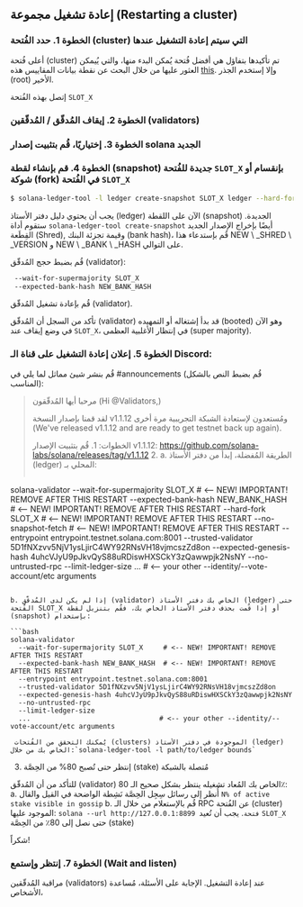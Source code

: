 ## إعادة تشغيل مجموعة (Restarting a cluster)

### الخطوة 1. حدد الفُتحة (cluster) التي سيتم إعادة التشغيل عندها


أعلى فُتحة (cluster) تم تأكيدها بتفاؤل هي أفضل فُتحة يُمكن البدء منها، والتي يُيمكن العثور عليها من خلال البحث عن نقطة بيانات المقاييس هذه [this](https://github.com/solana-labs/solana/blob/0264147d42d506fb888f5c4c021a998e231a3e74/core/src/optimistic_confirmation_verifier.rs#L71).  وإلا إستخدم الجذر (root) الأخير.

إتصل بهذه الفُتحة `SLOT_X`

### الخطوة 2. إيقاف المُدقّق / المُدقّقين (validators)

### الخطوة 3. إختياريًا، قُم بتثبيت إصدار solana الجديد

### الخطوة 4. قم بإنشاء لقطة (snapshot) جديدة للفُتحة `SLOT_X` بإنقسام أو شوكة (fork) في الفُتحة `SLOT_X`

```bash
$ solana-ledger-tool -l ledger create-snapshot SLOT_X ledger --hard-fork SLOT_X
```

يجب أن يحتوي دليل دفتر الأستاذ (ledger) الآن على اللقطة (snapshot) الجديدة. ستقوم أداة `solana-ledger-tool create-snapshot` أيضًا بإخراج الإصدار الجديد القِطَعة (Shred), وقيمة تجزئة البنك (bank hash)، قُم بإستدعاء هذا NEW \ _SHRED \ _VERSION و NEW \ _BANK \ _HASH على التوالي.

قُم بضبط حجج المُدقّق (validator):

```bash
 --wait-for-supermajority SLOT_X
 --expected-bank-hash NEW_BANK_HASH
```

قُم بإعادة تشغيل المُدقّق (validator).

تأكد من السجل أن المُدقّق (validator) قد بدأ إشتغاله أو التمهيده (booted) وهو الآن في وضع إيقاف عند `SLOT_X`، في إنتظار الأغلبية العظمى (super majority).

### الخطوة 5. إعلان إعادة التشغيل على قناة الـ Discord:

قُم بنشر شيئ مماثل لما يلي في #announcements (قُم بضبط النص بالشكل المناسب):

> مرحبا أيها المُدقّقون (Hi @Validators,)
> 
> لقد قمنا بإصدار النسخة v1.1.12 ومُستعدون لإستعادة الشبكة التجريبية مرة أخرى (We've released v1.1.12 and are ready to get testnet back up again).
> 
> الخطوات: 1. قُم بتثبيت الإصدار v1.1.12: https://github.com/solana-labs/solana/releases/tag/v1.1.12 2. a. الطريقة المُفضلة، إبدأ من دفتر الأستاذ (ledger) المحلي بـ:
> 
> ```bash
solana-validator
  --wait-for-supermajority SLOT_X     # <-- NEW! IMPORTANT! REMOVE AFTER THIS RESTART
  --expected-bank-hash NEW_BANK_HASH  # <-- NEW! IMPORTANT! REMOVE AFTER THIS RESTART
  --hard-fork SLOT_X                  # <-- NEW! IMPORTANT! REMOVE AFTER THIS RESTART
  --no-snapshot-fetch                 # <-- NEW! IMPORTANT! REMOVE AFTER THIS RESTART
  --entrypoint entrypoint.testnet.solana.com:8001
  --trusted-validator 5D1fNXzvv5NjV1ysLjirC4WY92RNsVH18vjmcszZd8on
  --expected-genesis-hash 4uhcVJyU9pJkvQyS88uRDiswHXSCkY3zQawwpjk2NsNY
  --no-untrusted-rpc
  --limit-ledger-size
  ...                                # <-- your other --identity/--vote-account/etc arguments
```

b. إذا لم يكن لدى المُدقّق (validator) الخاص بك دفتر الأستاذ (ledger) حتى الفُتحة SLOT_X أو إذا قُمت بحذف دفتر الأستاذ الخاص بك، فقُم بتنزيل لقطة (snapshot) بإستخدام:

```bash
solana-validator
  --wait-for-supermajority SLOT_X     # <-- NEW! IMPORTANT! REMOVE AFTER THIS RESTART
  --expected-bank-hash NEW_BANK_HASH  # <-- NEW! IMPORTANT! REMOVE AFTER THIS RESTART
  --entrypoint entrypoint.testnet.solana.com:8001
  --trusted-validator 5D1fNXzvv5NjV1ysLjirC4WY92RNsVH18vjmcszZd8on
  --expected-genesis-hash 4uhcVJyU9pJkvQyS88uRDiswHXSCkY3zQawwpjk2NsNY
  --no-untrusted-rpc
  --limit-ledger-size
  ...                                # <-- your other --identity/--vote-account/etc arguments
```

     يُمكنك التحقق من الفُتحات (clusters) الموجودة في دفتر الأستاذ (ledger) الخاص بك من خلال:`solana-ledger-tool -l path/to/ledger bounds`
    

3. إنتظر حتى تُصبح 80% من الحِصَّة (stake) مُتصلة بالشبكة

للتأكد من أن المُدقّق (validator) الخاص بك المُعاد تشغيله ينتظر بشكل صحيح الـ 80٪: a. أُنظر إلى رسائل سِجِل الحِصَّة نَشِطة الواضحة في القيل والقال `N% of active stake visible in gossip` b. قُم بالإستعلام من خلال الـ RPC عن الفُتحة (cluster) الموجود عليها: ` solana --url http://127.0.0.1:8899 فتحة `.  يجب أن تُعيد `SLOT_X` حتى نصل إلى 80٪ من الحِصَّة (stake)

شكراً!

### الخطوة 7. إنتظر وإستمع (Wait and listen)

مراقبة المُدقّقين (validators) عند إعادة التشغيل. الإجابة على الأسئلة، مُساعدة الأشخاص،
